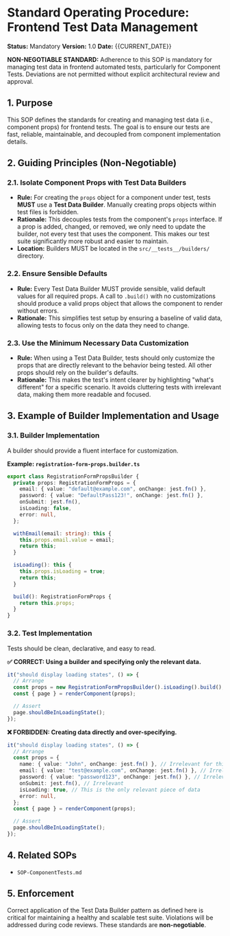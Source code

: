 # Standard Operating Procedure: Frontend Test Data Management

**Status:** Mandatory
**Version:** 1.0
**Date:** {{CURRENT_DATE}}

**NON-NEGOTIABLE STANDARD:** Adherence to this SOP is mandatory for managing test data in frontend automated tests, particularly for Component Tests. Deviations are not permitted without explicit architectural review and approval.

## 1. Purpose

This SOP defines the standards for creating and managing test data (i.e., component props) for frontend tests. The goal is to ensure our tests are fast, reliable, maintainable, and decoupled from component implementation details.

## 2. Guiding Principles (Non-Negotiable)

### 2.1. Isolate Component Props with Test Data Builders

- **Rule:** For creating the `props` object for a component under test, tests **MUST** use a **Test Data Builder**. Manually creating props objects within test files is forbidden.
- **Rationale:** This decouples tests from the component's `props` interface. If a prop is added, changed, or removed, we only need to update the builder, not every test that uses the component. This makes our test suite significantly more robust and easier to maintain.
- **Location:** Builders MUST be located in the `src/__tests__/builders/` directory.

### 2.2. Ensure Sensible Defaults

- **Rule:** Every Test Data Builder MUST provide sensible, valid default values for all required props. A call to `.build()` with no customizations should produce a valid props object that allows the component to render without errors.
- **Rationale:** This simplifies test setup by ensuring a baseline of valid data, allowing tests to focus only on the data they need to change.

### 2.3. Use the Minimum Necessary Data Customization

- **Rule:** When using a Test Data Builder, tests should only customize the props that are directly relevant to the behavior being tested. All other props should rely on the builder's defaults.
- **Rationale:** This makes the test's intent clearer by highlighting "what's different" for a specific scenario. It avoids cluttering tests with irrelevant data, making them more readable and focused.

## 3. Example of Builder Implementation and Usage

### 3.1. Builder Implementation

A builder should provide a fluent interface for customization.

**Example: `registration-form-props.builder.ts`**

```typescript
export class RegistrationFormPropsBuilder {
  private props: RegistrationFormProps = {
    email: { value: "default@example.com", onChange: jest.fn() },
    password: { value: "DefaultPass123!", onChange: jest.fn() },
    onSubmit: jest.fn(),
    isLoading: false,
    error: null,
  };

  withEmail(email: string): this {
    this.props.email.value = email;
    return this;
  }

  isLoading(): this {
    this.props.isLoading = true;
    return this;
  }

  build(): RegistrationFormProps {
    return this.props;
  }
}
```

### 3.2. Test Implementation

Tests should be clean, declarative, and easy to read.

**✅ CORRECT: Using a builder and specifying only the relevant data.**

```typescript
it("should display loading states", () => {
  // Arrange
  const props = new RegistrationFormPropsBuilder().isLoading().build();
  const { page } = renderComponent(props);

  // Assert
  page.shouldBeInLoadingState();
});
```

**❌ FORBIDDEN: Creating data directly and over-specifying.**

```typescript
it("should display loading states", () => {
  // Arrange
  const props = {
    name: { value: "John", onChange: jest.fn() }, // Irrelevant for this test
    email: { value: "test@example.com", onChange: jest.fn() }, // Irrelevant
    password: { value: "password123", onChange: jest.fn() }, // Irrelevant
    onSubmit: jest.fn(), // Irrelevant
    isLoading: true, // This is the only relevant piece of data
    error: null,
  };
  const { page } = renderComponent(props);

  // Assert
  page.shouldBeInLoadingState();
});
```

## 4. Related SOPs

- `SOP-ComponentTests.md`

## 5. Enforcement

Correct application of the Test Data Builder pattern as defined here is critical for maintaining a healthy and scalable test suite. Violations will be addressed during code reviews. These standards are **non-negotiable**.
